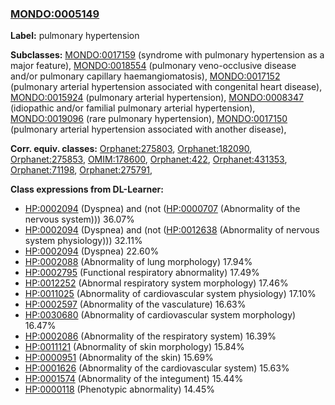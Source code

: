 
### [MONDO:0005149](http://purl.obolibrary.org/obo/MONDO_0005149)
**Label:** pulmonary hypertension

**Subclasses:** [MONDO:0017159](http://purl.obolibrary.org/obo/MONDO_0017159) (syndrome with pulmonary hypertension as a major feature), [MONDO:0018554](http://purl.obolibrary.org/obo/MONDO_0018554) (pulmonary veno-occlusive disease and/or pulmonary capillary haemangiomatosis), [MONDO:0017152](http://purl.obolibrary.org/obo/MONDO_0017152) (pulmonary arterial hypertension associated with congenital heart disease), [MONDO:0015924](http://purl.obolibrary.org/obo/MONDO_0015924) (pulmonary arterial hypertension), [MONDO:0008347](http://purl.obolibrary.org/obo/MONDO_0008347) (idiopathic and/or familial pulmonary arterial hypertension), [MONDO:0019096](http://purl.obolibrary.org/obo/MONDO_0019096) (rare pulmonary hypertension), [MONDO:0017150](http://purl.obolibrary.org/obo/MONDO_0017150) (pulmonary arterial hypertension associated with another disease), 

**Corr. equiv. classes:** [Orphanet:275803](http://www.orpha.net/ORDO/Orphanet_275803), [Orphanet:182090](http://www.orpha.net/ORDO/Orphanet_182090), [Orphanet:275853](http://www.orpha.net/ORDO/Orphanet_275853), [OMIM:178600](http://purl.obolibrary.org/obo/OMIM_178600), [Orphanet:422](http://www.orpha.net/ORDO/Orphanet_422), [Orphanet:431353](http://www.orpha.net/ORDO/Orphanet_431353), [Orphanet:71198](http://www.orpha.net/ORDO/Orphanet_71198), [Orphanet:275791](http://www.orpha.net/ORDO/Orphanet_275791), 

**Class expressions from DL-Learner:**

- [HP:0002094](http://purl.obolibrary.org/obo/HP_0002094) (Dyspnea) and (not ([HP:0000707](http://purl.obolibrary.org/obo/HP_0000707) (Abnormality of the nervous system))) 36.07%
- [HP:0002094](http://purl.obolibrary.org/obo/HP_0002094) (Dyspnea) and (not ([HP:0012638](http://purl.obolibrary.org/obo/HP_0012638) (Abnormality of nervous system physiology))) 32.11%
- [HP:0002094](http://purl.obolibrary.org/obo/HP_0002094) (Dyspnea) 22.60%
- [HP:0002088](http://purl.obolibrary.org/obo/HP_0002088) (Abnormality of lung morphology) 17.94%
- [HP:0002795](http://purl.obolibrary.org/obo/HP_0002795) (Functional respiratory abnormality) 17.49%
- [HP:0012252](http://purl.obolibrary.org/obo/HP_0012252) (Abnormal respiratory system morphology) 17.46%
- [HP:0011025](http://purl.obolibrary.org/obo/HP_0011025) (Abnormality of cardiovascular system physiology) 17.10%
- [HP:0002597](http://purl.obolibrary.org/obo/HP_0002597) (Abnormality of the vasculature) 16.63%
- [HP:0030680](http://purl.obolibrary.org/obo/HP_0030680) (Abnormality of cardiovascular system morphology) 16.47%
- [HP:0002086](http://purl.obolibrary.org/obo/HP_0002086) (Abnormality of the respiratory system) 16.39%
- [HP:0011121](http://purl.obolibrary.org/obo/HP_0011121) (Abnormality of skin morphology) 15.84%
- [HP:0000951](http://purl.obolibrary.org/obo/HP_0000951) (Abnormality of the skin) 15.69%
- [HP:0001626](http://purl.obolibrary.org/obo/HP_0001626) (Abnormality of the cardiovascular system) 15.63%
- [HP:0001574](http://purl.obolibrary.org/obo/HP_0001574) (Abnormality of the integument) 15.44%
- [HP:0000118](http://purl.obolibrary.org/obo/HP_0000118) (Phenotypic abnormality) 14.45%


